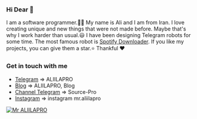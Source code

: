 ### Hi Dear 👋

I am a software programmer.👨‍💻 My name is Ali and I am from Iran. I love creating unique and new things that were not made before. Maybe that's why I work harder than usual.😃 I have been designing Telegram robots for some time. The most famous robot is [Spotify Downloader](https://t.me/spotdlrobot). If you like my projects, you can give them a star.⭐
Thankful ❤

### Get in touch with me
- [Telegram](https://t.me/aliilapro)          => ALIILAPRO
- [Blog](https://aliilapro.blog.ir)           => ALIILAPRO, Blog
- [Channel Telegram](https://t.me/source_pro) => Source-Pro
- [Instagram](https://instagram.com/mr.aliilapro) => instagram mr.aliilapro


[![Mr ALIILAPRO](https://github-readme-stats.vercel.app/api?username=aliilapro&show_icons=true&count_private=true&theme=highcontrast)](https://aliilapro.github.io)
